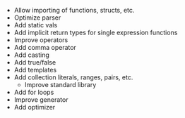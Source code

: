 - Allow importing of functions, structs, etc.
- Optimize parser
- Add static vals
- Add implicit return types for single expression functions
- Improve operators
- Add comma operator
- Add casting
- Add true/false
- Add templates
- Add collection literals, ranges, pairs, etc.
    - Improve standard library
- Add for loops
- Improve generator
- Add optimizer
